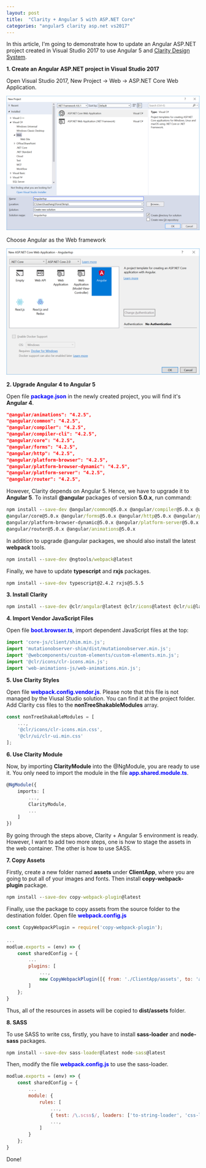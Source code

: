 ```yaml
---
layout: post
title:  "Clarity + Angular 5 with ASP.NET Core"
categories: "angular5 clarity asp.net vs2017"
---
```


In this article, I'm going to demonstrate how to update an Angular ASP.NET project created in Visual Studio 2017 to use Angular 5 and [Clarity Design System](https://vmware.github.io/clarity/).

**1. Create an Angular ASP.NET project in Visual Studio 2017**

Open Visual Studio 2017, New Project -> Web -> ASP.NET Core Web Application.

![Cascading Selector](/assets/2018-03-16-vs-new-web-project.png "New Project")

Choose Angular as the Web framework

![Cascading Selector](/assets/2018-03-16-vs-angular.png "Angular")

**2. Upgrade Angular 4 to Angular 5**

Open file <span style="color:blue">**package.json**</span> in the newly created project, you will find it's **Angular 4**.

```json
"@angular/animations": "4.2.5",
"@angular/common": "4.2.5",
"@angular/compiler": "4.2.5",
"@angular/compiler-cli": "4.2.5",
"@angular/core": "4.2.5",
"@angular/forms": "4.2.5",
"@angular/http": "4.2.5",
"@angular/platform-browser": "4.2.5",
"@angular/platform-browser-dynamic": "4.2.5",
"@angular/platform-server": "4.2.5",
"@angular/router": "4.2.5",
```

However, Clarity depends on Angular 5. Hence, we have to upgrade it to **Angular 5**. To install **@angular** packages of version **5.0.x**, run command:

```cmd
npm install --save-dev @angular/common@5.0.x @angular/compiler@5.0.x @angular/compiler-cli@5.0.x 
@angular/core@5.0.x @angular/forms@5.0.x @angular/http@5.0.x @angular/platform-browser@5.0.x 
@angular/platform-browser-dynamic@5.0.x @angular/platform-server@5.0.x
@angular/router@5.0.x @angular/animations@5.0.x
```

In addition to upgrade @angular packages, we should also install the latest **webpack** tools.

```cmd
npm install --save-dev @ngtools/webpack@latest
```

Finally, we have to update **typescript** and **rxjs** packages.

```cmd
npm install --save-dev typescript@2.4.2 rxjs@5.5.5
```

**3. Install Clarity**

```cmd
npm install --save-dev @clr/angular@latest @clr/icons@latest @clr/ui@latest
```

**4. Import Vendor JavaScript Files**

Open file <span style="color:blue">**boot.browser.ts**</span>, import dependent JavaScript files at the top:

```typescript
import 'core-js/client/shim.min.js';
import 'mutationobserver-shim/dist/mutationobserver.min.js';
import '@webcomponents/custom-elements/custom-elements.min.js';
import '@clr/icons/clr-icons.min.js';
import 'web-animations-js/web-animations.min.js';
```

**5. Use Clarity Styles**

Open file <span style="color:blue">**webpack.config.vendor.js**</span>. Please note that this file is not managed by the Viusal Studio solution. You can find it at the project folder. Add Clarity css files to the **nonTreeShakableModules** array.

```javascript
const nonTreeShakableModules = [
    ...,
    '@clr/icons/clr-icons.min.css',
    '@clr/ui/clr-ui.min.css'
];
```

**6. Use Clarity Module**

Now, by importing **ClarityModule** into the @NgModule, you are ready to use it. You only need to import the module in the file <span style="color:blue">**app.shared.module.ts**</span>.

```typescript
@NgModule({
	imports: [
		...,
		ClarityModule,
		...
	]
})
```

By going through the steps above, Clarity + Angular 5 environment is ready. However, I want to add two more steps, one is how to stage the assets in the web container. The other is how to use SASS.

**7. Copy Assets**

Firstly, create a new folder named **assets** under **ClientApp**, where you are going to put all of your images and fonts. Then install **copy-webpack-plugin** package.

```cmd
npm install --save-dev copy-webpack-plugin@latest
```

Finally, use the package to copy assets from the source folder to the destination folder. Open file <span style="color:blue">**webpack.config.js**</span>

```javascript
const CopyWebpackPlugin = require('copy-webpack-plugin');

...
modlue.exports = (env) => {
	const sharedConfig = {
		...
		plugins: [
            ...,
            new CopyWebpackPlugin([{ from: './ClientApp/assets', to: 'assets/' }])
        ]
    };
}
```

Thus, all of the resources in assets will be copied to **dist/assets** folder.

**8. SASS**

To use SASS to write css, firstly, you have to install **sass-loader** and **node-sass** packages.

```cmd
npm install --save-dev sass-loader@latest node-sass@latest
```

Then, modify the file <span style="color:blue">**webpack.config.js**</span> to use the sass-loader.

```javascript
modlue.exports = (env) => {
	const sharedConfig = {
		...
		module: {
            rules: [
            	...,
            	{ test: /\.scss$/, loaders: ['to-string-loader', 'css-loader', 'sass-loader'] },
            	...,
        	]
    	}
    };
}
```

Done!